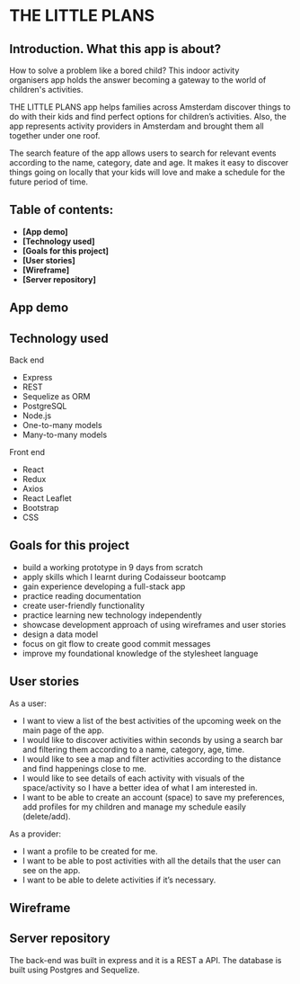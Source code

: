 # THE LITTLE PLANS

## Introduction. What this app is about?

How to solve a problem like a bored child? This indoor activity organisers app holds the answer becoming a gateway to the world of children's activities.

THE LITTLE PLANS app helps families across Amsterdam discover things to do with their kids and find perfect options for children’s activities. Also, the app represents activity providers in Amsterdam and brought them all together under one roof.

The search feature of the app allows users to search for relevant events according to the name, category, date and age. It makes it easy to discover things going on locally that your kids will love and make a schedule for the future period of time. 

## Table of contents:

- **[App demo]**
- **[Technology used]**
- **[Goals for this project]**
- **[User stories]**
- **[Wireframe]**
- **[Server repository]**

## App demo

## Technology used

Back end
* Express
* REST
* Sequelize as ORM
* PostgreSQL
* Node.js
* One-to-many models
* Many-to-many models

Front end
* React
* Redux
* Axios
* React Leaflet
* Bootstrap
* CSS

## Goals for this project

* build a working prototype in 9 days from scratch
* apply skills which I learnt during Codaisseur bootcamp
* gain experience developing a full-stack app
* practice reading documentation 
* create user-friendly functionality
* practice learning new technology independently
* showcase development approach of using wireframes and user stories
* design a data model
* focus on git flow to create good commit messages
* improve my foundational knowledge of the stylesheet language

## User stories

As a user:

* I want to view a list of the best activities of the upcoming week on the main page of the app.
* I would like to discover activities within seconds by using a search bar and filtering them according to a name, category, age, time.
* I would like to see a map and filter activities according to the distance and find happenings close to me.
* I would like to see details of each activity with visuals of the space/activity so I have a better idea of what I am interested in.
* I want to be able to create an account (space) to save my preferences, add profiles for my children and manage my schedule easily (delete/add).

As a provider:

* I want a profile to be created for me.
* I want to be able to post activities with all the details that the user can see on the app.
* I want to be able to delete activities if it’s necessary.

## Wireframe

## Server repository

The back-end was built in express and it is a REST a API. The database is built using Postgres and Sequelize.
